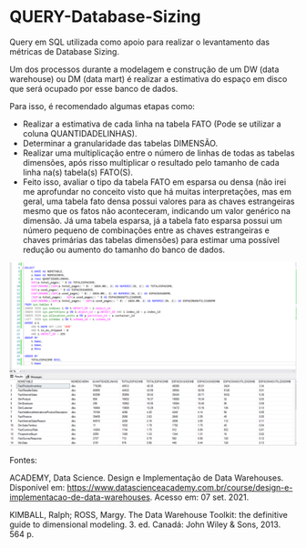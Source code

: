 # QUERY-Database-Sizing
Query em SQL utilizada como apoio para realizar o levantamento das métricas de Database Sizing.

Um dos processos durante a modelagem e construção de um DW (data warehouse) ou DM (data mart) é realizar a estimativa do espaço em disco que será ocupado por esse banco de dados. 

Para isso, é recomendado algumas etapas como: <br/> 
- Realizar a estimativa de cada linha na tabela FATO (Pode se utilizar a coluna QUANTIDADELINHAS).<br/>
- Determinar a granularidade das tabelas DIMENSÃO. <br/>
- Realizar uma multiplicação entre o número de linhas de todas as tabelas dimensões, após risso multiplicar o resultado pelo tamanho de cada linha na(s) tabela(s) FATO(S).<br/>
- Feito isso, avaliar o tipo da tabela FATO em esparsa ou densa (não irei me aprofundar no conceito visto que há muitas interpretações, mas em geral, uma tabela fato densa possui valores para as chaves estrangeiras mesmo que os fatos não aconteceram, indicando um valor genérico na dimensão. Já uma tabela esparsa, já a tabela fato esparsa possui um número pequeno de combinações entre as chaves estrangeiras e chaves primárias das tabelas dimensões) para estimar uma possível redução ou aumento do tamanho do banco de dados.


![Screenshot](imgs/Screenshot_1.png)


Fontes: 

ACADEMY, Data Science. Design e Implementação de Data Warehouses. Disponível em: https://www.datascienceacademy.com.br/course/design-e-implementacao-de-data-warehouses. Acesso em: 07 set. 2021.

KIMBALL, Ralph; ROSS, Margy. The Data Warehouse Toolkit: the definitive guide to dimensional modeling. 3. ed. Canadá: John Wiley & Sons, 2013. 564 p.